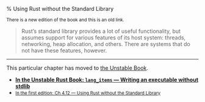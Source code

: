% Using Rust without the Standard Library

<small>There is a new edition of the book and this is an old link.</small>

> Rust’s standard library provides a lot of useful functionality, but assumes support for various features of its host system: threads, networking, heap allocation, and others.
> There are systems that do not have these features, however.

---

This particular chapter has moved to [the Unstable Book][2].

* **[In the Unstable Rust Book: `lang_items` — Writing an executable without stdlib][2]**
* <small>[In the first edition: Ch 4.12 — Using Rust without the Standard Library][1]</small>


[1]: first-edition/using-rust-without-the-standard-library.html
[2]: ../unstable-book/language-features/lang-items.html#writing-an-executable-without-stdlib
